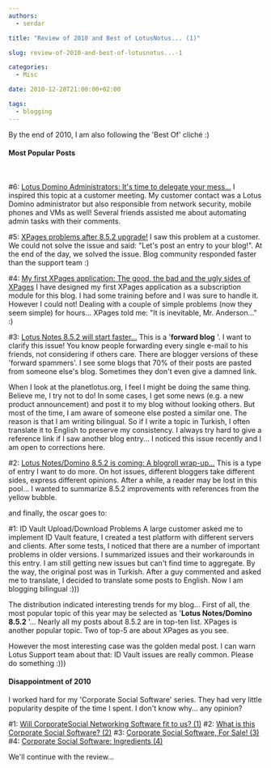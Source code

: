 ```yaml
---
authors:
  - serdar

title: "Review of 2010 and Best of LotusNotus... (1)"

slug: review-of-2010-and-best-of-lotusnotus...-1

categories:
  - Misc

date: 2010-12-28T21:00:00+02:00

tags:
  - blogging
---
```


By the end of 2010, I am also following the 'Best Of' cliché :)
<!-- more -->

#### Most Popular Posts

<br />

#6: [Lotus Domino Administrators: It's time to delegate your mess...](2010-07-lotus-domino-administrators-its-time-to-delegate-your-mess....md "Lotus Domino Administrators: It’s time to delegate your mess...")
I inspired this topic at a customer meeting. My customer contact was a Lotus Domino administrator but also responsible from network security, mobile phones and VMs as well! Several friends assisted me about automating admin tasks with their comments.

#5: [XPages problems after 8.5.2 upgrade!](2010-09-xpages-problems-after-8.5.2-upgrade.md "XPages problems after 8.5.2 upgrade!")
I saw this problem at a customer. We could not solve the issue and said: "Let's post an entry to your blog!". At the end of the day, we solved the issue. Blog community responded faster than the support team :)

#4: [My first XPages application: The good, the bad and the ugly sides of XPages](2010-08-my-first-xpages-application-the-good-the-bad-and-the-ugly-sides-of-xpages.md "My first XPages application: The good, the bad and the ugly sides of XPages")
I have designed my first XPages application as a subscription module for this blog. I had some training before and I was sure to handle it. However I could not! Dealing with a couple of simple problems (now they seem simple) for hours... XPages told me: "It is inevitable, Mr. Anderson..." :)

#3: [Lotus Notes 8.5.2 will start faster...](2010-06-lotus-notes-8.5.2-will-start-faster....md "Lotus Notes 8.5.2 will start faster...")
This is a '**forward blog** '. I want to clarify this issue! You know people forwarding every single e-mail to his friends, not considering if others care. There are blogger versions of these 'forward spammers'. I see some blogs that 70% of their posts are pasted from someone else's blog. Sometimes they don't even give a damned link.

When I look at the planetlotus.org, I feel I might be doing the same thing. Believe me, I try not to do! In some cases, I get some news (e.g. a new product announcement) and post it to my blog without looking others. But most of the time, I am aware of someone else posted a similar one. The reason is that I am writing bilingual. So if I write a topic in Turkish, I often translate it to English to preserve my consistency. I always try hard to give a reference link if I saw another blog entry... I noticed this issue recently and I am open to corrections here.

#2: [Lotus Notes/Domino 8.5.2 is coming: A blogroll wrap-up...](2010-04-lotus-notesdomino-8.5.2-is-coming-a-blogroll-wrap-up....md "Lotus Notes/Domino 8.5.2 is coming: A blogroll wrap-up...")
This is a type of entry I want to do more. On hot issues, different bloggers take different sides, express different opinions. After a while, a reader may be lost in this pool... I wanted to summarize 8.5.2 improvements with references from the yellow bubble.

and finally, the oscar goes to:

#1: [](2010-03-id-vault-uploaddownload-problems.md "ID Vault Upload/Download Problems")ID Vault Upload/Download Problems
A large customer asked me to implement ID Vault feature, I created a test platform with different servers and clients. After some tests, I noticed that there are a number of important problems in older versions. I summarized issues and their workarounds in this entry. I am still getting new issues but can't find time to aggregate. By the way, the original post was in Turkish. After a guy commented and asked me to translate, I decided to translate some posts to English. Now I am blogging bilingual :)))

The distribution indicated interesting trends for my blog... First of all, the most popular topic of this year may be selected as '**Lotus Notes/Domino 8.5.2** '... Nearly all my posts about 8.5.2 are in top-ten list. XPages is another popular topic. Two of top-5 are about XPages as you see.

However the most interesting case was the golden medal post. I can warn Lotus Support team about that: ID Vault issues are really common. Please do something :)))

#### Disappointment of 2010

I worked hard for my 'Corporate Social Software' series. They had very little popularity despite of the time I spent. I don't know why... any opinion?

#1: [Will CorporateSocial Networking Software fit to us? (1)](2010-04-will-corporate-social-networking-software-fit-to-us-1.md "Will CorporateSocial Networking Software fit to us? (1)")
#2: [What is this Corporate Social Software? (2)](2010-04-what-is-this-corporate-social-software-2.md "What is this Corporate Social Software? (2)")
#3: [Corporate Social Software, For Sale! (3)](2010-05-corporate-social-software-for-sale-3.md "Corporate Social Software, For Sale! (3)")
#4: [Corporate Social Software: Ingredients (4)](2010-06-corporate-social-software-ingredients-4.md "Corporate Social Software: Ingredients (4)")

We'll continue with the review...
